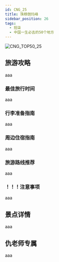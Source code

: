 ```yaml
---
id: CNG_25
title: 珠穆朗玛峰
sidebar_position: 26
tags:
  - 拾柒
  - 中国一生必去的50个地方
---
```

![CNG_TOP50_25](/img/love/CNG_TOP50/25.png)

## 旅游攻略

aaa

### 最佳旅行时间

aaa

### 行李准备指南

aaa

### 周边住宿指南

aaa

### 旅游路线推荐

aaa

### ！！！注意事项

aaa

## 景点详情

aaa

## 仇老师专属

aaa
